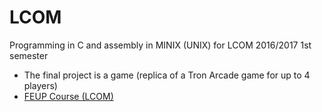 # LCOM

Programming in C and assembly in MINIX (UNIX) for LCOM 2016/2017 1st semester

* The final project is a game (replica of a Tron Arcade game for up to 4 players)
* [FEUP Course (LCOM)](https://sigarra.up.pt/feup/pt/ucurr_geral.ficha_uc_view?pv_ocorrencia_id=384933)
